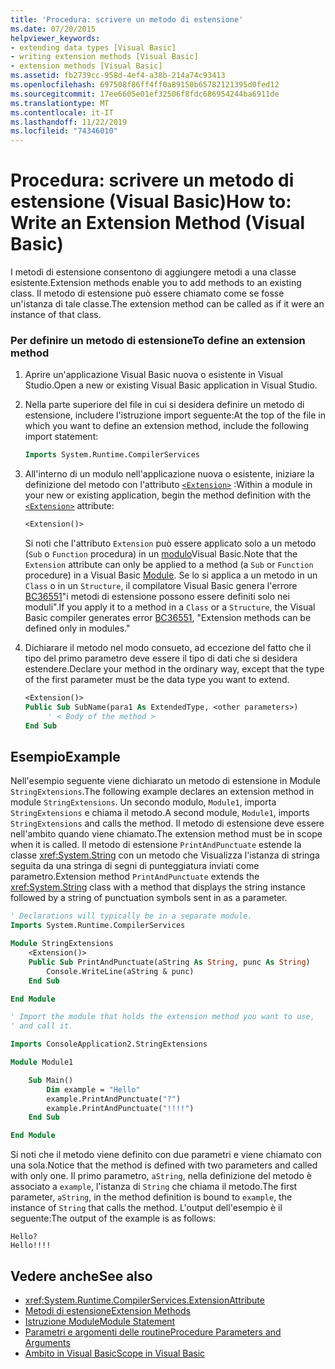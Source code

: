 ```yaml
---
title: 'Procedura: scrivere un metodo di estensione'
ms.date: 07/20/2015
helpviewer_keywords:
- extending data types [Visual Basic]
- writing extension methods [Visual Basic]
- extension methods [Visual Basic]
ms.assetid: fb2739cc-958d-4ef4-a38b-214a74c93413
ms.openlocfilehash: 697508f86ff4ff0a89150b65782121395d0fed12
ms.sourcegitcommit: 17ee6605e01ef32506f8fdc686954244ba6911de
ms.translationtype: MT
ms.contentlocale: it-IT
ms.lasthandoff: 11/22/2019
ms.locfileid: "74346010"
---
```

# <a name="how-to-write-an-extension-method-visual-basic"></a><span data-ttu-id="c83f4-102">Procedura: scrivere un metodo di estensione (Visual Basic)</span><span class="sxs-lookup"><span data-stu-id="c83f4-102">How to: Write an Extension Method (Visual Basic)</span></span>

<span data-ttu-id="c83f4-103">I metodi di estensione consentono di aggiungere metodi a una classe esistente.</span><span class="sxs-lookup"><span data-stu-id="c83f4-103">Extension methods enable you to add methods to an existing class.</span></span> <span data-ttu-id="c83f4-104">Il metodo di estensione può essere chiamato come se fosse un'istanza di tale classe.</span><span class="sxs-lookup"><span data-stu-id="c83f4-104">The extension method can be called as if it were an instance of that class.</span></span>

### <a name="to-define-an-extension-method"></a><span data-ttu-id="c83f4-105">Per definire un metodo di estensione</span><span class="sxs-lookup"><span data-stu-id="c83f4-105">To define an extension method</span></span>

1. <span data-ttu-id="c83f4-106">Aprire un'applicazione Visual Basic nuova o esistente in Visual Studio.</span><span class="sxs-lookup"><span data-stu-id="c83f4-106">Open a new or existing Visual Basic application in Visual Studio.</span></span>

2. <span data-ttu-id="c83f4-107">Nella parte superiore del file in cui si desidera definire un metodo di estensione, includere l'istruzione import seguente:</span><span class="sxs-lookup"><span data-stu-id="c83f4-107">At the top of the file in which you want to define an extension method, include the following import statement:</span></span>

    ```vb
    Imports System.Runtime.CompilerServices
    ```

3. <span data-ttu-id="c83f4-108">All'interno di un modulo nell'applicazione nuova o esistente, iniziare la definizione del metodo con l'attributo [`<Extension>`](xref:System.Runtime.CompilerServices.ExtensionAttribute) :</span><span class="sxs-lookup"><span data-stu-id="c83f4-108">Within a module in your new or existing application, begin the method definition with the [`<Extension>`](xref:System.Runtime.CompilerServices.ExtensionAttribute) attribute:</span></span>

    ```vb
    <Extension()>
    ```

    <span data-ttu-id="c83f4-109">Si noti che l'attributo `Extension` può essere applicato solo a un metodo (`Sub` o `Function` procedura) in un [modulo](../../../language-reference/statements/module-statement.md)Visual Basic.</span><span class="sxs-lookup"><span data-stu-id="c83f4-109">Note that the `Extension` attribute can only be applied to a method (a `Sub` or `Function` procedure) in a Visual Basic [Module](../../../language-reference/statements/module-statement.md).</span></span> <span data-ttu-id="c83f4-110">Se lo si applica a un metodo in un `Class` o in un `Structure`, il compilatore Visual Basic genera l'errore [BC36551](../../../misc/bc36551.md)"i metodi di estensione possono essere definiti solo nei moduli".</span><span class="sxs-lookup"><span data-stu-id="c83f4-110">If you apply it to a method in a `Class` or a `Structure`, the Visual Basic compiler generates error [BC36551](../../../misc/bc36551.md), "Extension methods can be defined only in modules."</span></span>

4. <span data-ttu-id="c83f4-111">Dichiarare il metodo nel modo consueto, ad eccezione del fatto che il tipo del primo parametro deve essere il tipo di dati che si desidera estendere.</span><span class="sxs-lookup"><span data-stu-id="c83f4-111">Declare your method in the ordinary way, except that the type of the first parameter must be the data type you want to extend.</span></span>

    ```vb
    <Extension()>
    Public Sub SubName(para1 As ExtendedType, <other parameters>)
         ' < Body of the method >
    End Sub
    ```

## <a name="example"></a><span data-ttu-id="c83f4-112">Esempio</span><span class="sxs-lookup"><span data-stu-id="c83f4-112">Example</span></span>

<span data-ttu-id="c83f4-113">Nell'esempio seguente viene dichiarato un metodo di estensione in Module `StringExtensions`.</span><span class="sxs-lookup"><span data-stu-id="c83f4-113">The following example declares an extension method in module `StringExtensions`.</span></span> <span data-ttu-id="c83f4-114">Un secondo modulo, `Module1`, importa `StringExtensions` e chiama il metodo.</span><span class="sxs-lookup"><span data-stu-id="c83f4-114">A second module, `Module1`, imports `StringExtensions` and calls the method.</span></span> <span data-ttu-id="c83f4-115">Il metodo di estensione deve essere nell'ambito quando viene chiamato.</span><span class="sxs-lookup"><span data-stu-id="c83f4-115">The extension method must be in scope when it is called.</span></span> <span data-ttu-id="c83f4-116">Il metodo di estensione `PrintAndPunctuate` estende la classe <xref:System.String> con un metodo che Visualizza l'istanza di stringa seguita da una stringa di segni di punteggiatura inviati come parametro.</span><span class="sxs-lookup"><span data-stu-id="c83f4-116">Extension method `PrintAndPunctuate` extends the <xref:System.String> class with a method that displays the string instance followed by a string of punctuation symbols sent in as a parameter.</span></span>

```vb
' Declarations will typically be in a separate module.
Imports System.Runtime.CompilerServices

Module StringExtensions
    <Extension()>
    Public Sub PrintAndPunctuate(aString As String, punc As String)
        Console.WriteLine(aString & punc)
    End Sub

End Module
```

```vb
' Import the module that holds the extension method you want to use,
' and call it.

Imports ConsoleApplication2.StringExtensions

Module Module1

    Sub Main()
        Dim example = "Hello"
        example.PrintAndPunctuate("?")
        example.PrintAndPunctuate("!!!!")
    End Sub

End Module
```

<span data-ttu-id="c83f4-117">Si noti che il metodo viene definito con due parametri e viene chiamato con una sola.</span><span class="sxs-lookup"><span data-stu-id="c83f4-117">Notice that the method is defined with two parameters and called with only one.</span></span> <span data-ttu-id="c83f4-118">Il primo parametro, `aString`, nella definizione del metodo è associato a `example`, l'istanza di `String` che chiama il metodo.</span><span class="sxs-lookup"><span data-stu-id="c83f4-118">The first parameter, `aString`, in the method definition is bound to `example`, the instance of `String` that calls the method.</span></span> <span data-ttu-id="c83f4-119">L'output dell'esempio è il seguente:</span><span class="sxs-lookup"><span data-stu-id="c83f4-119">The output of the example is as follows:</span></span>

```console
Hello?
Hello!!!!
```

## <a name="see-also"></a><span data-ttu-id="c83f4-120">Vedere anche</span><span class="sxs-lookup"><span data-stu-id="c83f4-120">See also</span></span>

- <xref:System.Runtime.CompilerServices.ExtensionAttribute>
- [<span data-ttu-id="c83f4-121">Metodi di estensione</span><span class="sxs-lookup"><span data-stu-id="c83f4-121">Extension Methods</span></span>](extension-methods.md)
- [<span data-ttu-id="c83f4-122">Istruzione Module</span><span class="sxs-lookup"><span data-stu-id="c83f4-122">Module Statement</span></span>](../../../language-reference/statements/module-statement.md)
- [<span data-ttu-id="c83f4-123">Parametri e argomenti delle routine</span><span class="sxs-lookup"><span data-stu-id="c83f4-123">Procedure Parameters and Arguments</span></span>](procedure-parameters-and-arguments.md)
- [<span data-ttu-id="c83f4-124">Ambito in Visual Basic</span><span class="sxs-lookup"><span data-stu-id="c83f4-124">Scope in Visual Basic</span></span>](../declared-elements/scope.md)
